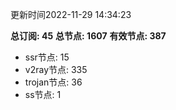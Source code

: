 更新时间2022-11-29 14:34:23

**总订阅: 45**
**总节点: 1607**
**有效节点: 387**
- ssr节点: 15
- v2ray节点: 335
- trojan节点: 36
- ss节点: 1
